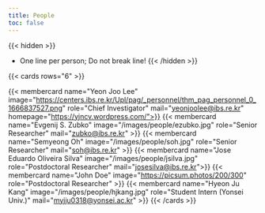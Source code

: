 ```yaml
---
title: People
toc: false
---
```


{{< hidden >}}
- One line per person; Do not break line!
{{< /hidden >}}

{{< cards rows="6" >}}

  {{< membercard name="Yeon Joo Lee" image="https://centers.ibs.re.kr/Upl/pag/_personnel/thm_pag_personnel_0_1666837527.png" role="Chief Investigator" mail="yeonjoolee@ibs.re.kr" homepage="https://yjncv.wordpress.com/">}}
  {{< membercard name="Evgenij S. Zubko" image="/images/people/ezubko.jpg" role="Senior Researcher" mail="zubko@ibs.re.kr" >}}
  {{< membercard name="Semyeong Oh" image="/images/people/soh.jpg" role="Senior Researcher" mail="soh@ibs.re.kr" >}}
  {{< membercard name="Jose Eduardo Oliveira Silva" image="/images/people/jsilva.jpg" role="Postdoctoral Researcher" mail="josesilva@ibs.re.kr">}}
  {{< membercard name="John Doe" image="https://picsum.photos/200/300" role="Postdoctoral Researcher" >}}
  {{< membercard name="Hyeon Ju Kang" image="/images/people/hjkang.jpg" role="Student Intern (Yonsei Univ.)" mail="myjju0318@yonsei.ac.kr" >}}
{{< /cards >}}

